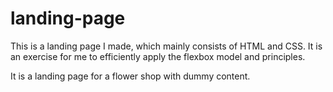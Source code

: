 # landing-page
This is a landing page I made, which mainly consists of HTML and CSS. It is an exercise for me to efficiently apply the flexbox model and principles.

It is a landing page for a flower shop with dummy content.
